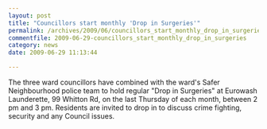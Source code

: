 ```yaml
---
layout: post
title: "Councillors start monthly 'Drop in Surgeries'"
permalink: /archives/2009/06/councillors_start_monthly_drop_in_surgeries.html
commentfile: 2009-06-29-councillors_start_monthly_drop_in_surgeries
category: news
date: 2009-06-29 11:13:44

---
```


The three ward councillors have combined with the ward's Safer Neighbourhood police team to hold regular "Drop in Surgeries" at Eurowash Launderette, 99 Whitton Rd, on the last Thursday of each month, between 2 pm and 3 pm. Residents are invited to drop in to discuss crime fighting, security and any Council issues.
